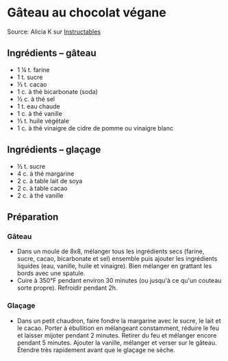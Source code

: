 # Gâteau au chocolat végane
Source: Alicia K sur [Instructables](https://www.instructables.com/id/The-BEST-chococlate-cake-ever...that-happens-to-be/)

## Ingrédients – gâteau
* 1 ¼ t. farine
* 1 t. sucre
* ⅓ t. cacao
* 1 c. à thé bicarbonate (soda)
* ½ c. à thé sel
* 1 t. eau chaude
* 1 c. à thé vanille
* ⅓ t. huile végétale
* 1 c. à thé vinaigre de cidre de pomme ou vinaigre blanc

## Ingrédients – glaçage
* ½ t. sucre
* 4 c. à thé margarine
* 2 c. à table lait de soya
* 2 c. à table cacao
* 2 c. à thé vanille

## Préparation

### Gâteau
* Dans un moule de 8x8, mélanger tous les ingrédients secs (farine, sucre, cacao, bicarbonate et sel) ensemble puis ajouter les ingrédients liquides (eau, vanille, huile et vinaigre). Bien mélanger en grattant les bords avec une spatule.
* Cuire à 350°F pendant environ 30 minutes (ou jusqu'à ce qu'un couteau sorte propre). Refroidir pendant 2h.

### Glaçage
* Dans un petit chaudron, faire fondre la margarine avec le sucre, le lait et le cacao. Porter à ébullition en mélangeant constamment, réduire le feu et laisser mijoter pendant 2 minutes. Retirer du feu et mélanger encore pendant 5 minutes. Ajouter la vanille, mélanger et verser sur le gâteau. Étendre très rapidement avant que le glaçage ne sèche.
